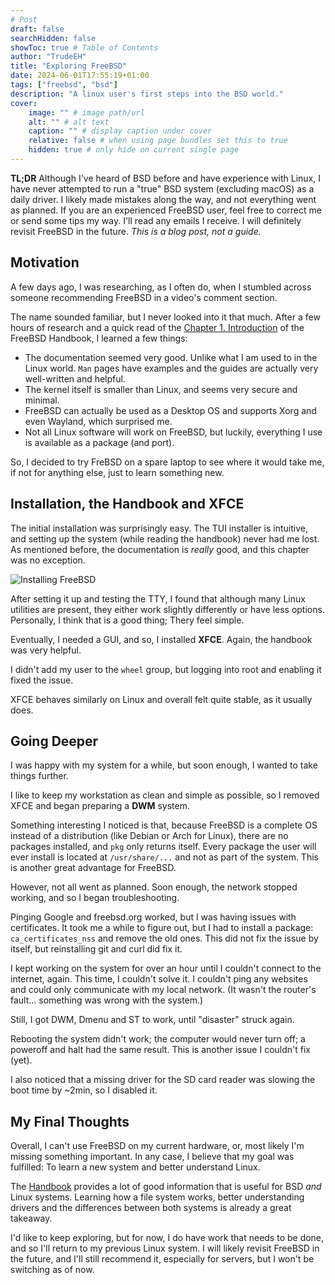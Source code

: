 ```yaml
---
# Post
draft: false
searchHidden: false
showToc: true # Table of Contents
author: "TrudeEH"
title: "Exploring FreeBSD"
date: 2024-06-01T17:55:19+01:00
tags: ["freebsd", "bsd"] 
description: "A linux user's first steps into the BSD world."
cover:
    image: "" # image path/url
    alt: "" # alt text
    caption: "" # display caption under cover
    relative: false # when using page bundles set this to true
    hidden: true # only hide on current single page
---
```


**TL;DR** Although I've heard of BSD before and have experience with Linux, I have never attempted to run a "true" BSD system (excluding macOS) as a daily driver. I likely made mistakes along the way, and not everything went as planned. If you are an experienced FreeBSD user, feel free to correct me or send some tips my way. I'll read any emails I receive. I will definitely revisit FreeBSD in the future. *This is a blog post, not a guide.*

## Motivation

A few days ago, I was researching, as I often do, when I stumbled across someone recommending FreeBSD in a video's comment section.

The name sounded familiar, but I never looked into it that much. After a few hours of research and a quick read of the [Chapter 1. Introduction](https://docs.freebsd.org/en/books/handbook/introduction/) of the FreeBSD Handbook, I learned a few things:

- The documentation seemed very good. Unlike what I am used to in the Linux world. `Man` pages have examples and the guides are actually very well-written and helpful.
- The kernel itself is smaller than Linux, and seems very secure and minimal.
- FreeBSD can actually be used as a Desktop OS and supports Xorg and even Wayland, which surprised me.
- Not all Linux software will work on FreeBSD, but luckily, everything I use is available as a package (and port).

So, I decided to try FreBSD on a spare laptop to see where it would take me, if not for anything else, just to learn something new.

## Installation, the Handbook and XFCE

The initial installation was surprisingly easy. The TUI installer is intuitive, and setting up the system (while reading the handbook) never had me lost. As mentioned before, the documentation is *really* good, and this chapter was no exception.

![Installing FreeBSD](../../images/freebsd14-install.png)

After setting it up and testing the TTY, I found that although many Linux utilities are present, they either work slightly differently or have less options. Personally, I think that is a good thing; Thery feel simple.

Eventually, I needed a GUI, and so, I installed **XFCE**. Again, the handbook was very helpful.

I didn't add my user to the `wheel` group, but logging into root and enabling it fixed the issue.

XFCE behaves similarly on Linux and overall felt quite stable, as it usually does.

## Going Deeper

I was happy with my system for a while, but soon enough, I wanted to take things further.

I like to keep my workstation as clean and simple as possible, so I removed XFCE and began preparing a **DWM** system.

Something interesting I noticed is that, because FreeBSD is a complete OS instead of a distribution (like Debian or Arch for Linux), there are no packages installed, and `pkg` only returns itself. Every package the user will ever install is located at `/usr/share/...` and not as part of the system. This is another great advantage for FreeBSD.

However, not all went as planned. Soon enough, the network stopped working, and so I began troubleshooting.

Pinging Google and freebsd.org worked, but I was having issues with certificates. It took me a while to figure out, but I had to install a package: `ca_certificates_nss` and remove the old ones. This did not fix the issue by itself, but reinstalling git and curl did fix it.

I kept working on the system for over an hour until I couldn't connect to the internet, again. This time, I couldn't solve it. I couldn't ping any websites and could only communicate with my local network. (It wasn't the router's fault... something was wrong with the system.)

Still, I got DWM, Dmenu and ST to work, until "disaster" struck again.

Rebooting the system didn't work; the computer would never turn off; a poweroff and halt had the same result. This is another issue I couldn't fix (yet).

I also noticed that a missing driver for the SD card reader was slowing the boot time by ~2min, so I disabled it.

## My Final Thoughts

Overall, I can't use FreeBSD on my current hardware, or, most likely I'm missing something important. In any case, I believe that my goal was fulfilled: To learn a new system and better understand Linux.

The [Handbook](https://docs.freebsd.org/en/books/handbook/) provides a lot of good information that is useful for BSD *and* Linux systems. Learning how a file system works, better understanding drivers and the differences between both systems is already a great takeaway.

I'd like to keep exploring, but for now, I do have work that needs to be done, and so I'll return to my previous Linux system. I will likely revisit FreeBSD in the future, and I'll still recommend it, especially for servers, but I won't be switching as of now.
